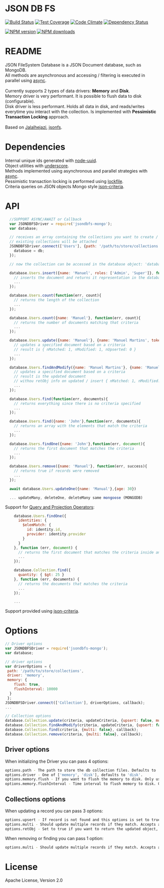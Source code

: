 # JSON DB FS

[![Build Status](https://travis-ci.org/mcmartins/jsondbfs.svg)](https://travis-ci.org/mcmartins/jsondbfs)
[![Test Coverage](https://codeclimate.com/github/mcmartins/jsondbfs/badges/coverage.svg)](https://codeclimate.com/github/mcmartins/jsondbfs/coverage)
[![Code Climate](https://codeclimate.com/github/mcmartins/jsondbfs/badges/gpa.svg)](https://codeclimate.com/github/mcmartins/jsondbfs)
[![Dependency Status](https://gemnasium.com/mcmartins/jsondbfs.png)](https://gemnasium.com/mcmartins/jsondbfs)

[![NPM version](http://img.shields.io/npm/v/jsondbfs.svg?style=flat)](https://www.npmjs.com/package/jsondbfs)
[![NPM downloads](http://img.shields.io/npm/dm/jsondbfs.svg?style=flat)](https://www.npmjs.com/package/jsondbfs)

# README

JSON FileSystem Database is a JSON Document database, such as MongoDB.<br/>
All methods are asynchronous and accessing / filtering is executed in parallel using [async](https://github.com/caolan/async).<br/><br/>
Currently supports 2 types of data drivers: **Memory** and **Disk**.<br/>
Memory driver is very performant. It is possible to flush data to disk (configurable).<br/>
Disk driver is less performant. Holds all data in disk, and reads/writes everytime you interact with the collection. Is implemented with **Pessimistic Transaction Locking** approach.<br/><br/>
Based on [Jalalhejazi](https://github.com/Jalalhejazi), [jsonfs](https://github.com/Jalalhejazi/jsonfs).

# Dependencies

Internal unique ids generated with [node-uuid](https://github.com/broofa/node-uuid).<br/>
Object utilities with [underscore](https://github.com/jashkenas/underscore).<br/>
Methods implemented using asynchronous and parallel strategies with [async](https://github.com/caolan/async).<br/>
Pessimistic transaction locking is performed using [lockfile](https://github.com/npm/lockfile).<br/>
Criteria queries on JSON objects Mongo style [json-criteria](https://github.com/mirek/node-json-criteria).

# API

```javascript
  //SUPPORT ASYNC/AWAIT or Callback
  var JSONDBFSDriver = require('jsondbfs-mongo');
  var database;

  // receives an array containing the collections you want to create / use ['Users', 'Others']
  // existing collections will be attached
  JSONDBFSDriver.connect(['Users'], {path: '/path/to/store/collections', driver: 'memory'}, function(err, db){
    database = db;
  });

  // now the collection can be accessed in the database object: 'database['Users'].insert' or 'database.Users.insert'

  database.Users.insert({name: 'Manuel', roles: ['Admin', 'Super']}, function(err, document){
    // inserts the document and returns it representation in the database (including the internal id)
    ...
  });

  database.Users.count(function(err, count){
    // returns the length of the collection
    ...
  });

  database.Users.count({name: 'Manuel'}, function(err, count){
    // returns the number of documents matching that criteria
    ...
  });

  database.Users.update({name: 'Manuel'}, {name: 'Manuel Martins', token: 'xsf32S123ss'}, function(err, result){
    // updates a specified document based on a criteria
    // result is { nMatched: 1, nModified: 1, nUpserted: 0 }
    ...
  });

  database.Users.findAndModify({name: 'Manuel Martins'}, {name: 'Manuel Martins', token: 'f32S123'}, {retObj: true}, function(err, result){
    // updates a specified document based on a criteria
    // result is the updated document
    // withou retObj info on updated / insert { nMatched: 1, nModified: 1, nUpserted: 0 } is returned
    ...
  });

  database.Users.find(function(err, documents){
    // returns everything since there is no criteria specified
    ...
  });

  database.Users.find({name: 'John'},function(err, documents){
    // returns an array with the elements that match the criteria
    ...
  });

  database.Users.findOne({name: 'John'},function(err, document){
    // returns the first document that matches the criteria
    ...
  });

  database.Users.remove({name: 'Manuel'}, function(err, success){
    // returns true if records were removed
    ...
  });

  await database.Users.updateOne({name: 'Manual'},{age: 30})

  ... updateMany, deleteOne, deleteMany same mongoose (MONGODB)
```

Support for [Query and Projection Operators](https://docs.mongodb.org/manual/reference/operator/query/):

```javascript
    database.Users.findOne({
      identities: {
        $elemMatch: {
          id: identity.id,
          provider: identity.provider
        }
      }
    }, function (err, document) {
      // returns the first document that matches the criteria inside an array of identities
      ...
    });

    database.Collection.find({
      quantity: { $gt: 25 }
    }, function (err, documents) {
      // returns the documents that matches the criteria
      ...
    });

    ...
```

Support provided using [json-criteria](https://github.com/mirek/node-json-criteria).

# Options

```javascript
// Driver options
var JSONDBFSDriver = require('jsondbfs-mongo');
var database;

// driver options
var driverOptions = {
 path: '/path/to/store/collections',
 driver: 'memory',
 memory: {
    flush: true,
    flushInterval: 10000
  }
 };
JSONDBFSDriver.connect(['Collection'], driverOptions, callback);
...

// Collection options
database.Collection.update(criteria, updateCriteria, {upsert: false, multi: true, retObj: true}, callback);
database.Collection.findAndModify(criteria, updateCriteria, {upsert: false, multi: true, retObj: true}, callback);
database.Collection.find(criteria, {multi: false}, callback);
database.Collection.remove(criteria, {multi: false}, callback);
```

## Driver options

When initializing the Driver you can pass 4 options:

```bash
options.path - The path to store the db collection files. Defaults to '/tmp/'.
options.driver - One of ['memory', 'disk'], defaults to 'disk'.
options.memory.flush - If you want to flush the memory to disk. Only used if driver is 'memory'. Defaults to 'false'.
options.memory.flushInterval - Time interval to flush memory to disk. Only used if driver is 'memory'. Defaults to '10000'ms. (10s)
```

## Collections options

When updating a record you can pass 3 options:

```bash
options.upsert - If record is not found and this options is set to true, a new record will be created. Accepts a boolean 'true' or 'false'. Defaults to 'false'.
options.multi - Should update multiple records if they match. Accepts a boolean 'true' or 'false'. Defaults to 'true'.
options.retObj - Set to true if you want to return the updated object, otherwise a stats object is returned with info on updated records (as with MongoDB).
```

When removing or finding you can pass 1 option:

```bash
options.multi - Should update multiple records if they match. Accepts a boolean 'true' or 'false'. Defaults to 'true'.
```

# License

Apache License, Version 2.0

